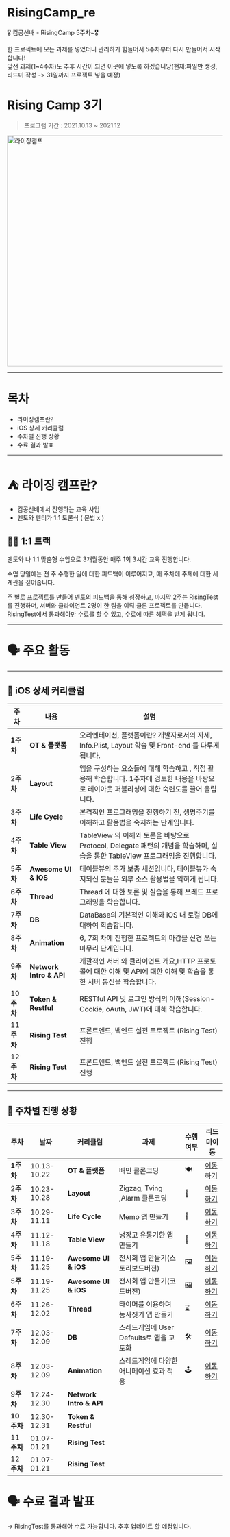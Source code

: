 # RisingCamp_re
🎖 컴공선배 - RisingCamp 5주차~🎖
<p>
한 프로젝트에 모든 과제를 넣었더니 관리하기 힘들어서 5주차부터 다시 만들어서 시작합니다! <br>
앞선 과제(1~4주차)도 추후 시간이 되면 이곳에 넣도록 하겠습니당(현재:파일만 생성, 리드미 작성 -> 31일까지 프로젝트 넣을 예정)  <br>

# Rising Camp 3기

> 프로그램 기간 : 2021.10.13 ~ 2021.12

<img width="539" alt="라이징캠프" src="https://user-images.githubusercontent.com/55241258/143273828-12f550c8-8c6b-4181-87be-20c1d5f96c0d.png">

<hr>

# 목차

- 라이징캠프란?
- iOS 상세 커리큘럼
- 주차별 진행 상황
- 수료 결과 발표

<hr>

# ⛺ 라이징 캠프란?

- 컴공선배에서 진행하는 교육 사업
- 멘토와 멘티가 1:1 토론식 ( 문법 x )

## 💁🏻 1:1 트랙

멘토와 나 1:1 맞춤형 수업으로 3개월동안 매주 1회 3시간 교육 진행합니다. 

수업 당일에는 전 주 수행한 일에 대한 피드백이 이루어지고, 매 주차에 주제에 대한 세계관을 짚어줍니다.

주 별로 프로젝트를 만들어 멘토의 피드백을 통해 성장하고, 마지막 2주는 RisingTest를 진행하며, 서버와 클라이언트 2명이 한 팀을 이뤄 클론 프로젝트를 만듭니다. RisingTest에서 통과해야만 수료를 할 수 있고, 수료에 따른 혜택을 받게 됩니다.

---

# 🗣️ 주요 활동

<hr>

## 📌 iOS 상세 커리큘럼

|주차|내용|설명|
|------|---|---|
|**1주차**| **OT & 플랫폼** | 오리엔테이션, 플랫폼이란? 개발자로서의 자세, Info.Plist, Layout 학습 및 Front-end 를 다루게 됩니다. |
|2**주차**| **Layout** | 앱을 구성하는 요소들에 대해 학습하고 , 직접 활용해 학습합니다. 1주차에 검토한 내용을 바탕으로 레이아웃 퍼블리싱에 대한 숙련도를 끌어 올립니다.|
|3**주차**| **Life Cycle**  | 본격적인 프로그래밍을 진행하기 전, 생명주기를 이해하고 활용법을 숙지하는 단계입니다. |
|4**주차**| **Table View** | TableView 의 이해와 토론을 바탕으로 Protocol, Delegate 패턴의 개념을 학습하며, 실습을 통한 TableView 프로그래밍을 진행합니다. |
|5**주차**| **Awesome UI & iOS** | 테이블뷰의 추가 보충 세션입니다, 테이블뷰가 숙지되신 분들은 외부 소스 활용법을 익히게 됩니다. |
|6**주차**| **Thread** | Thread 에 대한 토론 및 실습을 통해 쓰레드 프로그래밍을 학습합니다. |
|7**주차**| **DB** | DataBase의 기본적인 이해와 iOS 내 로컬 DB에 대하여 학습합니다. |
|8**주차**| **Animation** | 6, 7회 차에 진행한 프로젝트의 마감을 신경 쓰는 마무리 단계입니다. |
|9**주차**| **Network Intro & API** | 개괄적인 서버 와 클라이언트 개요,HTTP 프로토콜에 대한 이해 및 API에 대한 이해 및 학습을 통한 서버 통신을 학습합니다. |
|10**주차**| **Token & Restful** | RESTful API 및 로그인 방식의 이해(Session-Cookie, oAuth, JWT)에 대해 학습합니다. |
|11**주차**| **Rising Test** | 프론트엔드, 백엔드 실전 프로젝트 (Rising Test) 진행 |
|12**주차**| **Rising Test** | 프론트엔드, 백엔드 실전 프로젝트 (Rising Test) 진행 |

<hr>

## 📌 주차별 진행 상황


|주차|날짜|커리큘럼|과제|수행여부|리드미이동|
|---|---|------|--|-----|------|
|**1주차** |10.13-10.22| **OT & 플랫폼** | 배민 클론코딩 | 🍽 | <a href="https://github.com/LeeHa-Yeon/RisingCamp_re/tree/main/1%EC%A3%BC%EC%B0%A8">이동하기</a> |
|2**주차** |10.23-10.28| **Layout** | Zigzag, Tving ,Alarm 클론코딩 | 📱 | <a href="https://github.com/LeeHa-Yeon/RisingCamp_re/tree/main/2%EC%A3%BC%EC%B0%A8">이동하기</a> |
|3**주차** |10.29-11.11| **Life Cycle** | Memo 앱 만들기 | 📝 | <a href="https://github.com/LeeHa-Yeon/RisingCamp_re/tree/main/3%EC%A3%BC%EC%B0%A8">이동하기</a> |
|4**주차** |11.12-11.18| **Table View** | 냉장고 유통기한 앱 만들기 | 🛒 | <a href="https://github.com/LeeHa-Yeon/RisingCamp_re/tree/main/4%EC%A3%BC%EC%B0%A8">이동하기</a> |
|5**주차** |11.19-11.25| **Awesome UI & iOS** | 전시회 앱 만들기(스토리보드버전) | 🖼 | <a href="https://github.com/LeeHa-Yeon/RisingCamp_re/tree/main/5%EC%A3%BC%EC%B0%A8-storyboard">이동하기</a> |
|5**주차** |11.19-11.25| **Awesome UI & iOS** | 전시회 앱 만들기(코드버전) | 🖼 | <a href="https://github.com/LeeHa-Yeon/RisingCamp_re/tree/main/5%EC%A3%BC%EC%B0%A8">이동하기</a> |
|6**주차** |11.26-12.02| **Thread** | 타이머를 이용하며 농사짓기 앱 만들기 | ⌛️ | <a href="https://github.com/LeeHa-Yeon/RisingCamp_re/tree/main/6%EC%A3%BC%EC%B0%A8/ThreadGame">이동하기</a> |
|7**주차** |12.03-12.09| **DB** | 스레드게임에 User Defaults로 앱을 고도화 | 🛠 | <a href="https://github.com/LeeHa-Yeon/RisingCamp_re/tree/main/6%EC%A3%BC%EC%B0%A8/ThreadGame">이동하기</a> |
|8**주차** |12.03-12.09| **Animation** | 스레드게임에 다양한 애니메이션 효과 적용 | 🕹 | <a href="https://github.com/LeeHa-Yeon/RisingCamp_re/tree/main/6%EC%A3%BC%EC%B0%A8/ThreadGame">이동하기</a> |
|9**주차** |12.24-12.30| **Network Intro & API**  | | | |
|**10주차** |12.30-12.31| **Token & Restful** | | | |
|11**주차** |01.07-01.21|  **Rising Test** | | | |
|12**주차** |01.07-01.21|  **Rising Test** | | | |


# 🗣️ 수료 결과 발표

→ RisingTest를 통과해야 수료 가능합니다. 추후 업데이트 할 예정입니다.
